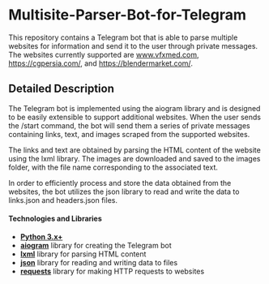 # Multisite-Parser-Bot-for-Telegram
This repository contains a Telegram bot that is able to parse multiple websites for information and send it to the user through private messages. The websites currently supported are www.vfxmed.com, https://cgpersia.com/, and https://blendermarket.com/.

## Detailed Description
The Telegram bot is implemented using the aiogram library and is designed to be easily extensible to support additional websites. When the user sends the /start command, the bot will send them a series of private messages containing links, text, and images scraped from the supported websites.

The links and text are obtained by parsing the HTML content of the website using the lxml library. The images are downloaded and saved to the images folder, with the file name corresponding to the associated text.

In order to efficiently process and store the data obtained from the websites, the bot utilizes the json library to read and write the data to links.json and headers.json files.

#### Technologies and Libraries
- **[Python 3.x+](https://www.python.org/)**
- **[aiogram](https://docs.aiogram.dev/en/latest/)** library for creating the Telegram bot
- **[lxml](https://pypi.org/project/lxml/)** library for parsing HTML content
- **[json](https://docs.python.org/3/library/json.html#module-json)** library for reading and writing data to files
- **[requests](https://pypi.org/project/requests/)** library for making HTTP requests to websites